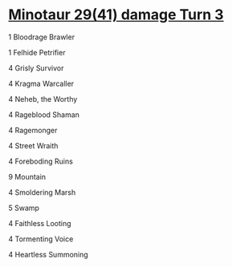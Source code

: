 # [Minotaur 29(41) damage Turn 3](http://tappedout.net/mtg-decks/minotaurs-dealing-29-damage-on-turn-3/)
1 Bloodrage Brawler

1 Felhide Petrifier

4 Grisly Survivor

4 Kragma Warcaller

4 Neheb, the Worthy

4 Rageblood Shaman

4 Ragemonger

4 Street Wraith

4 Foreboding Ruins

9 Mountain

4 Smoldering Marsh

5 Swamp

4 Faithless Looting

4 Tormenting Voice

4 Heartless Summoning

